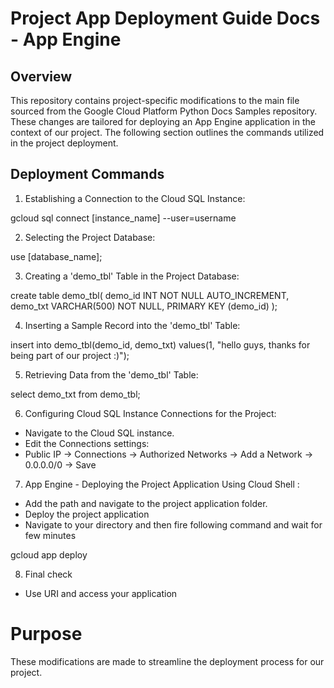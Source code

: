 # Project App Deployment Guide Docs - App Engine 

## Overview

This repository contains project-specific modifications to the main file sourced from the Google Cloud Platform Python Docs Samples repository. These changes are tailored for deploying an App Engine application in the context of our project. The following section outlines the commands utilized in the project deployment.

##  Deployment Commands 

1. Establishing a Connection to the Cloud SQL Instance:

gcloud sql connect [instance_name] --user=username

2. Selecting the Project Database:

use [database_name];

3. Creating a 'demo_tbl' Table in the Project Database:

create table demo_tbl(
   demo_id INT NOT NULL AUTO_INCREMENT,
   demo_txt VARCHAR(500) NOT NULL,
   PRIMARY KEY (demo_id)
);

4. Inserting a Sample Record into the 'demo_tbl' Table:

insert into demo_tbl(demo_id, demo_txt) values(1, "hello guys, thanks for being part of our project :)");

5. Retrieving Data from the 'demo_tbl' Table:

select demo_txt from demo_tbl;

6. Configuring Cloud SQL Instance Connections for the Project:

- Navigate to the Cloud SQL instance.
- Edit the Connections settings:
- Public IP -> Connections -> Authorized Networks -> Add a Network -> 0.0.0.0/0 -> Save

7. App Engine - Deploying the Project Application Using Cloud Shell :

- Add the path and navigate to the project application folder.
- Deploy the project application
- Navigate to your directory and then fire following command and wait for few minutes

gcloud app deploy

8. Final check

- Use URI and access your application

# Purpose

These modifications are made to streamline the deployment process for our project. 



   





